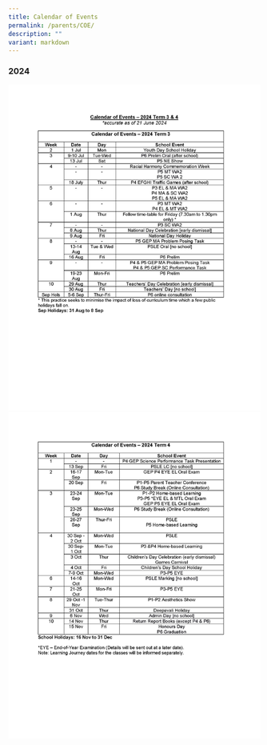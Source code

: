 ```yaml
---
title: Calendar of Events
permalink: /parents/COE/
description: ""
variant: markdown
---
```

### **2024**

![](/images/COE%202024/T3_2024.jpg)
![](/images/COE%202024/T4_2024.jpg)